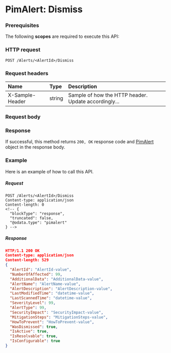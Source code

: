 # PimAlert: Dismiss


### Prerequisites
The following **scopes** are required to execute this API: 
### HTTP request
<!-- { "blockType": "ignored" } -->
```http
POST /Alerts/<AlertId>/Dismiss

```
### Request headers
| Name       | Type | Description|
|:---------------|:--------|:----------|
| X-Sample-Header  | string  | Sample of how the HTTP header. Update accordingly...|

### Request body

### Response
If successful, this method returns `200, OK` response code and [PimAlert](../resources/pimalert.md) object in the response body.

### Example
Here is an example of how to call this API.
##### Request
<!-- {
  "blockType": "request",
  "name": "pimalert_dismiss"
}-->
```http
POST /Alerts/<AlertId>/Dismiss
Content-type: application/json
Content-length: 0
<!-- {
  "blockType": "response",
  "truncated": false,
  "@odata.type": "pimalert"
} -->
```
##### Response
```json
HTTP/1.1 200 OK
Content-type: application/json
Content-length: 529
{
  "AlertId": "AlertId-value",
  "NumberOfAffected": 99,
  "AdditionalData": "AdditionalData-value",
  "AlertName": "AlertName-value",
  "AlertDescription": "AlertDescription-value",
  "LastModifiedTime": "datetime-value",
  "LastScannedTime": "datetime-value",
  "SeverityLevel": 99,
  "AlertType": 99,
  "SecurityImpact": "SecurityImpact-value",
  "MitigationSteps": "MitigationSteps-value",
  "HowToPrevent": "HowToPrevent-value",
  "WasDismissed": true,
  "IsActive": true,
  "IsResolvable": true,
  "IsConfigurable": true
}
```

<!-- uuid: 1cc4e618-3689-44c1-a8bd-67a77573493e
2015-10-15 16:17:33 UTC -->
<!-- {
  "type": "#page.annotation",
  "description": "PimAlert: Dismiss",
  "keywords": "",
  "section": "documentation",
  "tocPath": ""
}-->